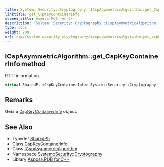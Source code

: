 ```yaml
---
title: System::Security::Cryptography::ICspAsymmetricAlgorithm::get_CspKeyContainerInfo method
linktitle: get_CspKeyContainerInfo
second_title: Aspose.PUB for C++
description: 'System::Security::Cryptography::ICspAsymmetricAlgorithm::get_CspKeyContainerInfo method. RTTI information in C++.'
type: docs
weight: 200
url: /cpp/system.security.cryptography/icspasymmetricalgorithm/get_cspkeycontainerinfo/
---
```

## ICspAsymmetricAlgorithm::get_CspKeyContainerInfo method


RTTI information.

```cpp
virtual SharedPtr<CspKeyContainerInfo> System::Security::Cryptography::ICspAsymmetricAlgorithm::get_CspKeyContainerInfo()=0
```

## Remarks


Gets a [CspKeyContainerInfo](../../cspkeycontainerinfo/) object. 
## See Also

* Typedef [SharedPtr](../../../system/sharedptr/)
* Class [CspKeyContainerInfo](../../cspkeycontainerinfo/)
* Class [ICspAsymmetricAlgorithm](../)
* Namespace [System::Security::Cryptography](../../)
* Library [Aspose.PUB for C++](../../../)

